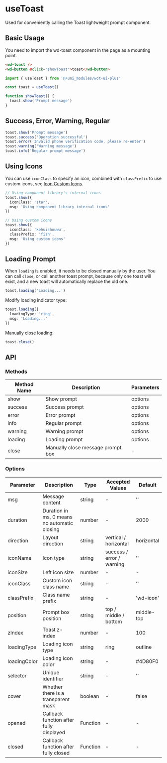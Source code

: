 # useToast

Used for conveniently calling the Toast lightweight prompt component.

## Basic Usage

You need to import the wd-toast component in the page as a mounting point.

```html
<wd-toast />
<wd-button @click="showToast">toast</wd-button>
```

```ts
import { useToast } from '@/uni_modules/wot-ui-plus'

const toast = useToast()

function showToast() {
  toast.show('Prompt message')
}
```

## Success, Error, Warning, Regular

```ts
toast.show('Prompt message')
toast.success('Operation successful')
toast.error('Invalid phone verification code, please re-enter')
toast.warning('Warning message')
toast.info('Regular prompt message')
```

## Using Icons
You can use `iconClass` to specify an icon, combined with `classPrefix` to use custom icons, see [Icon Custom Icons](/component/icon#custom-icons).
```ts
// Using component library's internal icons
toast.show({
  iconClass: 'star',
  msg: 'Using component library internal icons'
})
```

```ts
// Using custom icons
toast.show({
  iconClass: 'kehuishouwu',
  classPrefix: 'fish',
  msg: 'Using custom icons'
})
```

## Loading Prompt

When `loading` is enabled, it needs to be closed manually by the user. You can call `close`, or call another toast prompt, because only one toast will exist, and a new toast will automatically replace the old one.

```ts
toast.loading('Loading...')
```

Modify loading indicator type:

```ts
toast.loading({
  loadingType: 'ring',
  msg: 'Loading...'
})
```

Manually close loading:
```ts
toast.close()
```

## API

### Methods

| Method Name | Description | Parameters | 
| -------- | --------------------- | ------- | 
| show | Show prompt | options | 
| success | Success prompt | options | 
| error | Error prompt | options | 
| info | Regular prompt | options | 
| warning | Warning prompt | options | 
| loading | Loading prompt | options | 
| close | Manually close message prompt box | - | 

### Options

| Parameter | Description | Type | Accepted Values | Default |
|--------------|----------------------------------------|----------|---------------------------|------------|
| msg | Message content | string | - | '' |
| duration | Duration in ms, 0 means no automatic closing | number | - | 2000 |
| direction | Layout direction | string | vertical / horizontal | horizontal |
| iconName | Icon type | string | success / error / warning | '' |
| iconSize | Left icon size | number | - | - |
| iconClass | Custom icon class name | string | - | '' |
| classPrefix | Class name prefix | string | - | 'wd-icon' |
| position | Prompt box position | string | top / middle / bottom | middle-top |
| zIndex | Toast z-index | number | - | 100 |
| loadingType | Loading icon type | string | ring | outline |
| loadingColor | Loading icon color | string | - | #4D80F0 |
| selector | Unique identifier | string | - | '' |
| cover | Whether there is a transparent mask | boolean | - | false |
| opened | Callback function after fully displayed | Function | - | - |
| closed | Callback function after fully closed | Function | - | - |